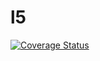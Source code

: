 # l5
<a href='https://coveralls.io/github/PACULATOR/l5?branch=master'><img src='https://coveralls.io/repos/github/PACULATOR/l5/badge.svg?branch=master' alt='Coverage Status' /></a>
